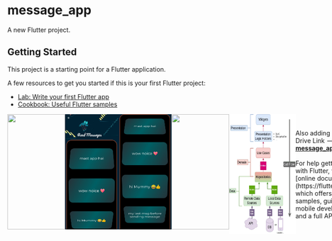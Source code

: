 # message_app

A new Flutter project.

## Getting Started

This project is a starting point for a Flutter application.

A few resources to get you started if this is your first Flutter project:

- [Lab: Write your first Flutter app](https://flutter.dev/docs/get-started/codelab)
- [Cookbook: Useful Flutter samples](https://flutter.dev/docs/cookbook)

<div style="display:flex">
<img src="assets/chatApp1.gif" width="130" height="260">
<img src="assets/chatApp2.2.jpg" width="130" height="260">
<img src="assets/chatApp2.1.jpg" width="130" height="260">
<img src="assets/chatApp3.gif" width="130" height="260">
<img src="assets/clean_architecture.png" width="150" height="270">
<div>
 
<br>
<br>
Also adding My Google Drive Link --><b> <u><a href="https://drive.google.com/file/d/1IqDe7IswlTHCs-g9lCHgjwaZWlFIpRXL/view?usp=drivesdk"> message_app Link </a></u></b>
<br>
<br>
For help getting started with Flutter, view our
[online documentation](https://flutter.dev/docs), which offers tutorials,
samples, guidance on mobile development, and a full API reference.

